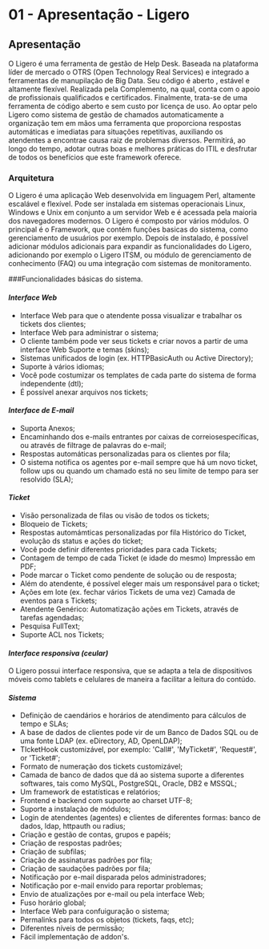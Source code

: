 # 01 - Apresentação - Ligero

## Apresentação

O Ligero é uma ferramenta de gestão de Help Desk. Baseada na plataforma líder de mercado o OTRS (Open Technology Real Services) e integrado a ferramentas de manupilação de Big Data. Seu código é aberto , estável e altamente flexível. Realizada pela Complemento, na qual, conta com o apoio de profissionais qualificados e certificados.
Finalmente, trata-se de uma ferramenta de código aberto e sem custo por licença de uso.
Ao optar pelo Ligero como sistema de gestão de chamados automaticamente a organização tem em mãos uma ferramenta que proporciona respostas automáticas e imediatas para situações repetitivas, auxiliando os atendentes a encontrae causa raiz de problemas diversos. Permitirá, ao longo do tempo, adotar outras boas  e melhores práticas do ITIL e desfrutar de todos os benefícios que este framework oferece.

### Arquitetura

O Ligero é uma aplicação Web desenvolvida em linguagem Perl, altamente escalável e flexível. Pode ser instalada em sistemas operacionais Linux, Windows e Unix em conjunto a um servidor Web e é acessada pela maioria dos navegadores modernos. 
O Ligero é composto por vários módulos. O principal é o Framework, que contém funções basicas do sistema, como gerenciamento de usuários por exemplo. Depois de instalado, é possível adicionar módulos adicionais para expandir as funcionalidades do Ligero, adicionando por exemplo o Ligero ITSM, ou módulo de gerenciamento de conhecimento (FAQ) ou uma integração com sistemas de monitoramento.


###Funcionalidades básicas do sistema.

#### *Interface Web*

* Interface Web para que o atendente possa visualizar e trabalhar os tickets dos clientes;    
* Interface Web para administrar o sistema;    
* O cliente também pode ver seus tickets e criar novos a partir de uma interface Web Suporte e temas (skins);   
* Sistemas unificados de login (ex. HTTPBasicAuth ou Active Directory);  
* Suporte à vários idiomas;  
* Você pode costumizar os templates de cada parte do sistema de forma independente (dtl);    
* É possível anexar arquivos nos tickets;  

#### *Interface de E-mail*

* Suporta Anexos;  
* Encaminhando dos e-mails entrantes por caixas de correiosespecíficas, ou através de filtrage de palavras do e-mail;  
* Respostas automáticas personalizadas para os clientes por fila;  
* O sistema notifica os agentes por e-mail sempre que há um novo ticket, follow ups ou quando um chamado está no seu limite de tempo para ser resolvido (SLA);  

#### *Ticket*

* Visão personalizada de filas ou visão de todos os tickets;  
* Bloqueio de Tickets;   
* Respostas automámticas personalizadas por fila 
Histórico do Ticket, evolução ds status e ações do ticket;   
* Você pode definir diferentes prioridades para cada Tickets;   
* Contagem de tempo de cada Ticket (e idade do mesmo) 
Impressão em PDF;  
* Pode marcar o Ticket como pendente de solução ou de resposta;  
* Além do atendente, é possível eleger mais um responsável para o ticket;  
* Ações em lote (ex. fechar vários Tickets de uma vez)
Camada de eventos para s Tickets;  
* Atendente Genérico: Automatização ações em Tickets, através de tarefas agendadas;   
* Pesquisa FullText;  
* Suporte ACL nos Tickets; 

#### *Interface responsiva (ceular)*

O Ligero possui interface responsiva, que se adapta a tela de dispositivos móveis como tablets e celulares de maneira a facilitar a leitura do contúdo.

#### *Sistema*

* Definição de caendários e horários de atendimento para cálculos de tempo e SLAs;  
* A base de dados de clientes pode vir de um Banco de Dados SQL ou de uma fonte LDAP (ex. eDirectory, AD, OpenLDAP);  
* TIcketHook customizável, por exemplo: 'Call#', 'MyTicket#', 'Request#', or 'Ticket#';  
* Formato de numeração dos tickets customizável; 
* Camada de banco de dados que dá ao sistema suporte a diferentes softwares, tais como MySQL, PostgreSQL, Oracle, DB2 e MSSQL;  
* Um framework de estatísticas e relatórios;  
* Frontend e backend com suporte ao charset UTF-8;  
* Suporte a instalaçào de módulos;   
* Login de atendentes (agentes) e clientes de diferentes formas: banco de dados, ldap, httpauth ou radius;  
* Criação e gestão de contas, grupos e papéis;  
* Criação de respostas padrões;  
* Criação de subfilas;  
* Criação de assinaturas padrões por fila;   
* Criação de saudações padrões por fila;  
* Notificação por e-mail disparada pelos administradores;   
* Notificação por e-mail envido para reportar problemas;   
* Envio de atualizações por e-mail ou pela interface Web;  
* Fuso horário global;   
* Interface Web para confuiguração o sistema;  
* Permalinks para todos os objetos (tickets, faqs, etc);  
* Diferentes níveis de permissão;  
* Fácil implementação de addon's.